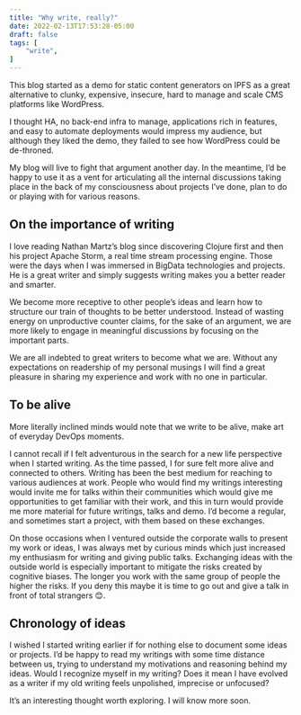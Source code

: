 ```yaml
---
title: "Why write, really?"
date: 2022-02-13T17:53:28-05:00
draft: false
tags: [
    "write",
]
---
```


This blog started as a demo for static content generators on IPFS as a great alternative to clunky, expensive, insecure, hard to manage and scale CMS platforms like WordPress.  

I thought HA, no back-end infra to manage, applications rich in features, and easy to automate deployments would impress my audience, but although they liked the demo, they failed to see how WordPress could be de-throned.   

My blog will live to fight that argument another day. In the meantime, I’d be happy to use it as a vent for articulating all the internal discussions taking place in the back of my consciousness about projects I’ve done, plan to do or playing with for various reasons. 

## On the importance of writing 

I love reading Nathan Martz’s blog since discovering Clojure first and then his project Apache Storm, a real time stream processing engine. Those were the days when I was immersed in BigData technologies and projects. He is a great writer and simply suggests writing makes you a better reader and smarter. 

We become more receptive to other people’s ideas and learn how to structure our train of thoughts to be better understood. Instead of wasting energy on unproductive counter claims, for the sake of an argument, we are more likely to engage in meaningful discussions by focusing on the important parts. 

We are all indebted to great writers to become what we are. Without any expectations on readership of my personal musings I will find a great pleasure in sharing my experience and work with no one in particular. 

## To be alive 

More literally inclined minds would note that we write to be alive, make art of everyday DevOps moments.  

I cannot recall if I felt adventurous in the search for a new life perspective when I started writing. As the time passed, I for sure felt more alive and connected to others. Writing has been the best medium for reaching to various audiences at work. People who would find my writings interesting would invite me for talks within their communities which would give me opportunities to get familiar with their work, and this in turn would provide me more material for future writings, talks and demo. I’d become a regular, and sometimes start a project, with them based on these exchanges. 

On those occasions when I ventured outside the corporate walls to present my work or ideas, I was always met by curious minds which just increased my enthusiasm for writing and giving public talks. Exchanging ideas with the outside world is especially important to mitigate the risks created by cognitive biases. The longer you work with the same group of people the higher the risks. If you deny this maybe it is time to go out and give a talk in front of total strangers 😊.   

## Chronology of ideas 

I wished I started writing earlier if for nothing else to document some ideas or projects. I’d be happy to read my writings with some time distance between us, trying to understand my motivations and reasoning behind my ideas. Would I recognize myself in my writing? Does it mean I have evolved as a writer if my old writing feels unpolished, imprecise or unfocused?  

It’s an interesting thought worth exploring. I will know more soon.  
